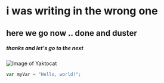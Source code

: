 # i was writing in the wrong one

## here we go now .. done and duster

##### thanks and let's go to the next

![Image of Yaktocat](https://octodex.github.com/images/yaktocat.png)

``` javascript
var myVar = "Hello, world!";
```
